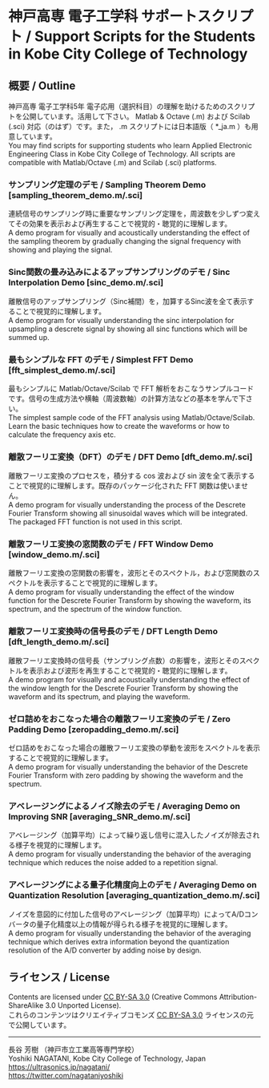 # 神戸高専 電子工学科 サポートスクリプト / Support Scripts for the Students in Kobe City College of Technology


## 概要 / Outline

神戸高専 電子工学科5年 電子応用（選択科目）の理解を助けるためのスクリプトを公開しています。活用して下さい。
Matlab & Octave (.m) および Scilab (.sci) 対応（のはず）です。また， .m スクリプトには日本語版（ *_ja.m ）も用意しています。  
You may find scripts for supporting students who learn Applied Electronic Engineering Class in Kobe City College of Technology. All scripts are compatible with Matlab/Octave (.m) and Scilab (.sci) platforms.

### サンプリング定理のデモ / Sampling Theorem Demo [sampling_theorem_demo.m/.sci]
連続信号のサンプリング時に重要なサンプリング定理を，周波数を少しずつ変えてその効果を表示および再生することで視覚的・聴覚的に理解します。  
A demo program for visually and acoustically understanding the effect of the sampling theorem by gradually changing the signal frequency with showing and playing the signal.

### Sinc関数の畳み込みによるアップサンプリングのデモ / Sinc Interpolation Demo [sinc_demo.m/.sci]
離散信号のアップサンプリング（Sinc補間）を，加算するSinc波を全て表示することで視覚的に理解します。  
A demo program for visually understanding the sinc interpolation for upsampling a descrete signal by showing all sinc functions which will be summed up.

### 最もシンプルな FFT のデモ / Simplest FFT Demo [fft_simplest_demo.m/.sci]
最もシンプルに Matlab/Octave/Scilab で FFT 解析をおこなうサンプルコードです。信号の生成方法や横軸（周波数軸）の計算方法などの基本を学んで下さい。  
The simplest sample code of the FFT analysis using Matlab/Octave/Scilab. Learn the basic techniques how to create the waveforms or how to calculate the frequency axis etc.

### 離散フーリエ変換（DFT）のデモ / DFT Demo [dft_demo.m/.sci]
離散フーリエ変換のプロセスを，積分する cos 波および sin 波を全て表示することで視覚的に理解します。既存のパッケージ化された FFT 関数は使いません。  
A demo program for visually understanding the process of the Descrete Fourier Transform showing all sinusoidal waves which will be integrated. The packaged FFT function is not used in this script.

### 離散フーリエ変換の窓関数のデモ / FFT Window Demo [window_demo.m/.sci]
離散フーリエ変換の窓関数の影響を，波形とそのスペクトル，および窓関数のスペクトルを表示することで視覚的に理解します。  
A demo program for visually understanding the effect of the window function for the Descrete Fourier Transform by showing the waveform, its spectrum, and the spectrum of the window function.

### 離散フーリエ変換時の信号長のデモ / DFT Length Demo [dft_length_demo.m/.sci]
離散フーリエ変換時の信号長（サンプリング点数）の影響を，波形とそのスペクトルを表示および波形を再生することで視覚的・聴覚的に理解します。  
A demo program for visually and acoustically understanding the effect of the window length for the Descrete Fourier Transform by showing the waveform and its spectrum, and playing the waveform.

### ゼロ詰めをおこなった場合の離散フーリエ変換のデモ / Zero Padding Demo [zeropadding_demo.m/.sci]
ゼロ詰めをおこなった場合の離散フーリエ変換の挙動を波形をスペクトルを表示することで視覚的に理解します。  
A demo program for visually understanding the behavior of the Descrete Fourier Transform with zero padding by showing the waveform and the spectrum.

### アベレージングによるノイズ除去のデモ / Averaging Demo on Improving SNR [averaging_SNR_demo.m/.sci]
アベレージング（加算平均）によって繰り返し信号に混入したノイズが除去される様子を視覚的に理解します。  
A demo program for visually understanding the behavior of the averaging technique which reduces the noise added to a repetition signal.

### アベレージングによる量子化精度向上のデモ / Averaging Demo on Quantization Resolution [averaging_quantization_demo.m/.sci]
ノイズを意図的に付加した信号のアベレージング（加算平均）によってA/Dコンバータの量子化精度以上の情報が得られる様子を視覚的に理解します。  
A demo program for visually understanding the behavior of the averaging technique which derives extra information beyond the quantization resolution of the A/D converter by adding noise by design.


## ライセンス / License

Contents are licensed under [CC BY-SA 3.0](http://creativecommons.org/licenses/by-sa/3.0/) (Creative Commons Attribution-ShareAlike 3.0 Unported License).  
これらのコンテンツはクリエイティブコモンズ [CC BY-SA 3.0](http://creativecommons.org/licenses/by-sa/3.0/) ライセンスの元で公開しています。


***


長谷 芳樹 （神戸市立工業高等専門学校）  
Yoshiki NAGATANI, Kobe City College of Technology, Japan  
 https://ultrasonics.jp/nagatani/  
 https://twitter.com/nagataniyoshiki
